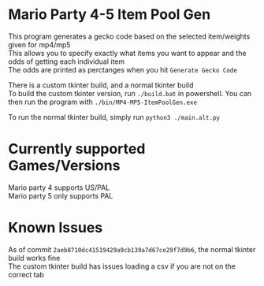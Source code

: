 # Mario Party 4-5 Item Pool Gen
This program generates a gecko code based on the selected item/weights given for mp4/mp5<br>
This allows you to specify exactly what items you want to appear and the odds of getting each individual item<br>
The odds are printed as perctanges when you hit `Generate Gecko Code`<br>

There is a custom tkinter build, and a normal tkinter build<br>
To build the custom tkinter version, run `./build.bat` in powershell. You can then run the program with `./bin/MP4-MP5-ItemPoolGen.exe`<br>

To run the normal tkinter build, simply run `python3 ./main.alt.py`<br>

# Currently supported Games/Versions
Mario party 4 supports US/PAL<br>
Mario party 5 only supports PAL<br>

# Known Issues
As of commit `2aeb8710dc41519429a9cb139a7d67ce29f7d9b6`, the normal tkinter build works fine<br>
The custom tkinter build has issues loading a csv if you are not on the correct tab<br>
